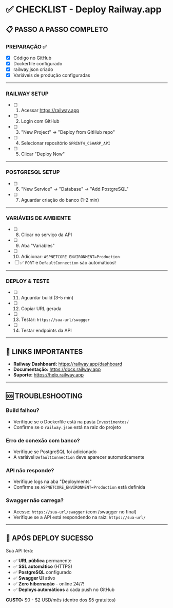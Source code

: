 # ✅ CHECKLIST - Deploy Railway.app

## 📋 **PASSO A PASSO COMPLETO**

### **PREPARAÇÃO** ✅ 
- [x] Código no GitHub
- [x] Dockerfile configurado
- [x] railway.json criado
- [x] Variáveis de produção configuradas

---

### **RAILWAY SETUP** 
- [ ] 1. Acessar https://railway.app
- [ ] 2. Login com GitHub
- [ ] 3. "New Project" → "Deploy from GitHub repo"
- [ ] 4. Selecionar repositório `SPRINT4_CSHARP_API`
- [ ] 5. Clicar "Deploy Now"

---

### **POSTGRESQL SETUP**
- [ ] 6. "New Service" → "Database" → "Add PostgreSQL"
- [ ] 7. Aguardar criação do banco (1-2 min)

---

### **VARIÁVEIS DE AMBIENTE**
- [ ] 8. Clicar no serviço da API
- [ ] 9. Aba "Variables"
- [ ] 10. Adicionar: `ASPNETCORE_ENVIRONMENT=Production`
- [ ] ✅ `PORT` e `DefaultConnection` são automáticos!

---

### **DEPLOY & TESTE**
- [ ] 11. Aguardar build (3-5 min)
- [ ] 12. Copiar URL gerada
- [ ] 13. Testar: `https://sua-url/swagger`
- [ ] 14. Testar endpoints da API

---

## 🎯 **LINKS IMPORTANTES**

- **Railway Dashboard:** https://railway.app/dashboard
- **Documentação:** https://docs.railway.app
- **Suporte:** https://help.railway.app

---

## 🆘 **TROUBLESHOOTING**

### **Build falhou?**
- Verifique se o Dockerfile está na pasta `Investimentos/`
- Confirme se o `railway.json` está na raiz do projeto

### **Erro de conexão com banco?**
- Verifique se PostgreSQL foi adicionado
- A variável `DefaultConnection` deve aparecer automaticamente

### **API não responde?**
- Verifique logs na aba "Deployments"
- Confirme se `ASPNETCORE_ENVIRONMENT=Production` está definida

### **Swagger não carrega?**
- Acesse: `https://sua-url/swagger` (com /swagger no final)
- Verifique se a API está respondendo na raiz: `https://sua-url/`

---

## 🎉 **APÓS DEPLOY SUCESSO**

Sua API terá:
- ✅ **URL pública** permanente
- ✅ **SSL automático** (HTTPS)
- ✅ **PostgreSQL** configurado
- ✅ **Swagger UI** ativo
- ✅ **Zero hibernação** - online 24/7!
- ✅ **Deploys automáticos** a cada push no GitHub

**CUSTO:** $0 - $2 USD/mês (dentro dos $5 gratuitos)